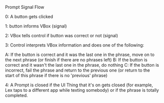 Prompt Signal Flow

0: A button gets clicked

1: button informs VBox (signal)

2: VBox tells control if button was correct or not (signal)

3: Control interprets VBox information and does one of the following:

A: If the button is correct and it was the last one in the phrase, move on to the next phrase (or finish if there are no phrases left)
B: If the button is correct and it wasn't the last one in the phrase, do nothing
C: If the button is incorrect, fail the phrase and return to the previous one (or return to the start of this phrase if there is no 'previous' phrase)

4: A Prompt is closed if the UI Thing that it's on gets closed (for example, Lex taps to a different app while texting somebody) or if the phrase is totally completed.